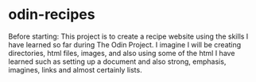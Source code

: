 # odin-recipes
Before starting: This project is to create a recipe website using the skills I have
learned so far during The Odin Project. I imagine I will be creating directories, html files, images, and also using some of the html I have learned such as setting up a document
and also strong, emphasis, imagines, links and almost certainly lists.